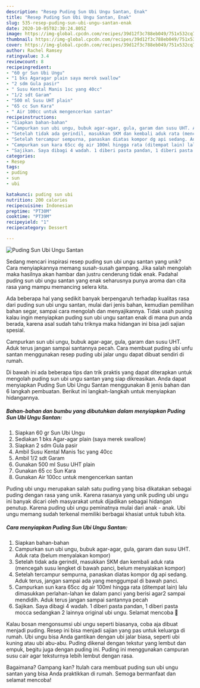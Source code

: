 ```yaml
---
description: "Resep Puding Sun Ubi Ungu Santan, Enak"
title: "Resep Puding Sun Ubi Ungu Santan, Enak"
slug: 535-resep-puding-sun-ubi-ungu-santan-enak
date: 2020-10-05T02:30:24.805Z
image: https://img-global.cpcdn.com/recipes/39d12f3c788eb049/751x532cq70/puding-sun-ubi-ungu-santan-foto-resep-utama.jpg
thumbnail: https://img-global.cpcdn.com/recipes/39d12f3c788eb049/751x532cq70/puding-sun-ubi-ungu-santan-foto-resep-utama.jpg
cover: https://img-global.cpcdn.com/recipes/39d12f3c788eb049/751x532cq70/puding-sun-ubi-ungu-santan-foto-resep-utama.jpg
author: Rachel Ramsey
ratingvalue: 3.4
reviewcount: 8
recipeingredient:
- "60 gr Sun Ubi Ungu"
- "1 bks Agaragar plain saya merek swallow"
- "2 sdm Gula pasir"
- " Susu Kental Manis 1sc yang 40cc"
- "1/2 sdt Garam"
- "500 ml Susu UHT plain"
- "65 cc Sun Kara"
- " Air 100cc untuk mengencerkan santan"
recipeinstructions:
- "Siapkan bahan-bahan"
- "Campurkan sun ubi ungu, bubuk agar-agar, gula, garam dan susu UHT. Aduk rata (belum menyalakan kompor)"
- "Setelah tidak ada gerindil, masukkan SKM dan kembali aduk rata (mencegah susu lengket di bawah panci, belum menyalakan kompor)"
- "Setelah tercampur sempurna, panaskan diatas kompor dg api sedang. Aduk terus, jangan sampai ada yang menggumpal di bawah panci."
- "Campurkan sun kara 65cc dg air 100ml hingga rata (ditempat lain) lalu dimasukkan perlahan-lahan ke dalam panci yang berisi agar2 sampai mendidih. Aduk terus jangan sampai santannya pecah"
- "Sajikan. Saya dibagi 4 wadah. 1 diberi pasta pandan, 1 diberi pasta mocca sedangkan 2 lainnya original ubi ungu. Selamat mencoba 🤗"
categories:
- Resep
tags:
- puding
- sun
- ubi

katakunci: puding sun ubi 
nutrition: 200 calories
recipecuisine: Indonesian
preptime: "PT30M"
cooktime: "PT39M"
recipeyield: "1"
recipecategory: Dessert

---
```



![Puding Sun Ubi Ungu Santan](https://img-global.cpcdn.com/recipes/39d12f3c788eb049/751x532cq70/puding-sun-ubi-ungu-santan-foto-resep-utama.jpg)

Sedang mencari inspirasi resep puding sun ubi ungu santan yang unik? Cara menyiapkannya memang susah-susah gampang. Jika salah mengolah maka hasilnya akan hambar dan justru cenderung tidak enak. Padahal puding sun ubi ungu santan yang enak seharusnya punya aroma dan cita rasa yang mampu memancing selera kita.

Ada beberapa hal yang sedikit banyak berpengaruh terhadap kualitas rasa dari puding sun ubi ungu santan, mulai dari jenis bahan, kemudian pemilihan bahan segar, sampai cara mengolah dan menyajikannya. Tidak usah pusing kalau ingin menyiapkan puding sun ubi ungu santan enak di mana pun anda berada, karena asal sudah tahu triknya maka hidangan ini bisa jadi sajian spesial.

Campurkan sun ubi ungu, bubuk agar-agar, gula, garam dan susu UHT. Aduk terus jangan sampai santannya pecah. Cara membuat puding ubi unfu santan menggunakan resep puding ubi jalar ungu dapat dibuat sendiri di rumah.


Di bawah ini ada beberapa tips dan trik praktis yang dapat diterapkan untuk mengolah puding sun ubi ungu santan yang siap dikreasikan. Anda dapat menyiapkan Puding Sun Ubi Ungu Santan menggunakan 8 jenis bahan dan 6 langkah pembuatan. Berikut ini langkah-langkah untuk menyiapkan hidangannya.

<!--inarticleads1-->

##### Bahan-bahan dan bumbu yang dibutuhkan dalam menyiapkan Puding Sun Ubi Ungu Santan:

1. Siapkan 60 gr Sun Ubi Ungu
1. Sediakan 1 bks Agar-agar plain (saya merek swallow)
1. Siapkan 2 sdm Gula pasir
1. Ambil  Susu Kental Manis 1sc yang 40cc
1. Ambil 1/2 sdt Garam
1. Gunakan 500 ml Susu UHT plain
1. Gunakan 65 cc Sun Kara
1. Gunakan  Air 100cc untuk mengencerkan santan


Puding ubi ungu merupakan salah satu puding yang bisa dikatakan sebagai puding dengan rasa yang unik. Karena rasanya yang unik puding ubi ungu ini banyak dicari oleh masyarakat untuk dijadikan sebagai hidangan penutup. Karena puding ubi ungu peminatnya mulai dari anak - anak. Ubi ungu memang sudah terkenal memiliki berbagai khasiat untuk tubuh kita. 

<!--inarticleads2-->

##### Cara menyiapkan Puding Sun Ubi Ungu Santan:

1. Siapkan bahan-bahan
1. Campurkan sun ubi ungu, bubuk agar-agar, gula, garam dan susu UHT. Aduk rata (belum menyalakan kompor)
1. Setelah tidak ada gerindil, masukkan SKM dan kembali aduk rata (mencegah susu lengket di bawah panci, belum menyalakan kompor)
1. Setelah tercampur sempurna, panaskan diatas kompor dg api sedang. Aduk terus, jangan sampai ada yang menggumpal di bawah panci.
1. Campurkan sun kara 65cc dg air 100ml hingga rata (ditempat lain) lalu dimasukkan perlahan-lahan ke dalam panci yang berisi agar2 sampai mendidih. Aduk terus jangan sampai santannya pecah
1. Sajikan. Saya dibagi 4 wadah. 1 diberi pasta pandan, 1 diberi pasta mocca sedangkan 2 lainnya original ubi ungu. Selamat mencoba 🤗


Kalau bosan mengonsumsi ubi ungu seperti biasanya, coba aja dibuat menjadi puding. Resep ini bisa menjadi sajian yang pas untuk keluarga di rumah. Ubi ungu bisa Anda gantikan dengan ubi jalar biasa, seperti ubi kuning atau ubi abu-abu. Puding dikenal dengan tekstur yang lembut dan empuk, begitu juga dengan puding ini. Puding ini menggunakan campuran susu cair agar teksturnya lebih lembut dengan rasa. 

Bagaimana? Gampang kan? Itulah cara membuat puding sun ubi ungu santan yang bisa Anda praktikkan di rumah. Semoga bermanfaat dan selamat mencoba!
